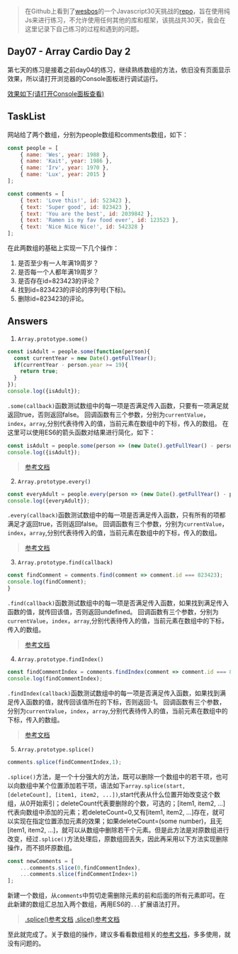 > 在Github上看到了[wesbos](https://twitter.com/wesbos)的一个Javascript30天挑战的[repo](https://github.com/wesbos/JavaScript30)，旨在使用纯Js来进行练习，不允许使用任何其他的库和框架，该挑战共30天，我会在这里记录下自己练习的过程和遇到的问题。

## Day07 - Array Cardio Day 2

第七天的练习是接着之前day04的练习，继续熟练数组的方法，依旧没有页面显示效果，所以请打开浏览器的Console面板进行调试运行。

[效果如下(请打开Console面板查看)](http://htmlpreview.github.io/?https://github.com/winar-jin/JavaScript30-Challenge/blob/master/07%20-%20Array%20Cardio%20Day%202/index.html)

## TaskList
网站给了两个数组，分别为people数组和comments数组，如下：
```JavaScript
const people = [
    { name: 'Wes', year: 1988 },
    { name: 'Kait', year: 1986 },
    { name: 'Irv', year: 1970 },
    { name: 'Lux', year: 2015 }
];

const comments = [
    { text: 'Love this!', id: 523423 },
    { text: 'Super good', id: 823423 },
    { text: 'You are the best', id: 2039842 },
    { text: 'Ramen is my fav food ever', id: 123523 },
    { text: 'Nice Nice Nice!', id: 542328 }
];
```
在此两数组的基础上实现一下几个操作：
1. 是否至少有一人年满19周岁？
2. 是否每一个人都年满19周岁？
3. 是否存在id=823423的评论？
4. 找到id=823423的评论的序列号(下标)。
5. 删除id=823423的评论。


## Answers

1. `Array.prototype.some()`

```JavaScript
const isAdult = people.some(function(person){
  const currentYear = new Date().getFullYear();
  if(currentYear - person.year >= 19){
    return true;
  }
});
console.log({isAdult});
```

`.some(callback)`函数测试数组中的每一项是否满足传入函数，只要有一项满足就返回true，否则返回false。
回调函数有三个参数，分别为`currentValue`，`index`，`array`,分别代表待传入的值，当前元素在数组中的下标，传入的数组。
在这里可以使用ES6的箭头函数对结果进行简化，如下：
```JavaScript
const isAdult = people.some(person => (new Date().getFullYear() - person.year) >= 19 );
console.log({isAdult});
```
> [参考文档](https://developer.mozilla.org/en-US/docs/Web/JavaScript/Reference/Global_Objects/Array/some)

2. `Array.prototype.every()`

```JavaScript
const everyAdult = people.every(person => (new Date().getFullYear() - person.year) >= 19);
console.log({everyAdult});
```
`.every(callback)`函数测试数组中的每一项是否满足传入函数，只有所有的项都满足才返回true，否则返回false。
回调函数有三个参数，分别为`currentValue`，`index`，`array`,分别代表待传入的值，当前元素在数组中的下标，传入的数组。

> [参考文档](https://developer.mozilla.org/en-US/docs/Web/JavaScript/Reference/Global_Objects/Array/every)

3. `Array.prototype.find(callback)`

```JavaScript
const findComment = comments.find(comment => comment.id === 823423);
console.log(findComment);
}
```
`.find(callback)`函数测试数组中的每一项是否满足传入函数，如果找到满足传入函数的值，就传回该值，否则返回undefined。
回调函数有三个参数，分别为`currentValue`，`index`，`array`,分别代表待传入的值，当前元素在数组中的下标，传入的数组。

> [参考文档](https://developer.mozilla.org/en-US/docs/Web/JavaScript/Reference/Global_Objects/Array/find)

4. `Array.prototype.findIndex()`

```JavaScript
const findCommentIndex = comments.findIndex(comment => comment.id === 823423);
console.log(findCommentIndex);
```

`.findIndex(callback)`函数测试数组中的每一项是否满足传入函数，如果找到满足传入函数的值，就传回该值所在的下标，否则返回-1。
回调函数有三个参数，分别为`currentValue`，`index`，`array`,分别代表待传入的值，当前元素在数组中的下标，传入的数组。

> [参考文档](https://developer.mozilla.org/en-US/docs/Web/JavaScript/Reference/Global_Objects/Array/findIndex)

5. `Array.prototype.splice()`

```JavaScript
comments.splice(findCommentIndex,1);
```
`.splice()`方法，是一个十分强大的方法，既可以删除一个数组中的若干项，也可以向数组中某个位置添加若干项，语法如下`array.splice(start, [deleteCount], [item1, item2, ...])`,start代表从什么位置开始改变这个数组，从0开始索引；deleteCount代表要删除的个数，可选的；[item1, item2, ...]代表向数组中添加的元素；若deleteCount=0,又有[item1, item2, ...]存在，就可以实现在指定位置添加元素的效果；如果deleteCount=(some number)，且无[item1, item2, ...]，就可以从数组中删除若干个元素。但是此方法是对原数组进行改变，经过`.splice()`方法处理后，原数组回丢失，因此再采用以下方法实现删除操作，而不损坏原数组。
```JavaScript
const newComments = [
    ...comments.slice(0,findCommentIndex),
    ...comments.slice(findCommentIndex+1)
]; 
```
新建一个数组，从`comments`中剪切走需删除元素的前和后面的所有元素即可。在此新建的数组汇总加入两个数组，再用ES6的`...`扩展语法打开。

> [.splice()参考文档](https://developer.mozilla.org/en-US/docs/Web/JavaScript/Reference/Global_Objects/Array/splice)
> [.slice()参考文档](https://developer.mozilla.org/en-US/docs/Web/JavaScript/Reference/Global_Objects/Array/slice)

至此就完成了。关于数组的操作，建议多看看数组相关的[参考文档](https://developer.mozilla.org/en-US/docs/Web/JavaScript/Reference/Global_Objects/Array)，多多使用，就没有问题的。